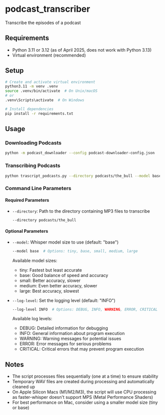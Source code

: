 # podcast_transcriber
Transcribe the episodes of a podcast

## Requirements
- Python 3.11 or 3.12 (as of April 2025, does not work with Python 3.13)
- Virtual environment (recommended)

## Setup
```bash
# Create and activate virtual environment
python3.11 -m venv .venv
source .venv/bin/activate  # On Unix/macOS
# or
.venv\Scripts\activate  # On Windows

# Install dependencies
pip install -r requirements.txt
```

## Usage

### Downloading Podcasts
```bash
python -m podcast_downloader --config podcast-downloader-config.json
```

### Transcribing Podcasts
```bash
python trascript_podcasts.py --directory podcasts/the_bull --model base
```

### Command Line Parameters

#### Required Parameters
- `--directory`: Path to the directory containing MP3 files to transcribe
  ```bash
  --directory podcasts/the_bull
  ```

#### Optional Parameters
- `--model`: Whisper model size to use (default: "base")
  ```bash
  --model base  # Options: tiny, base, small, medium, large
  ```
  Available model sizes:
  - tiny: Fastest but least accurate
  - base: Good balance of speed and accuracy
  - small: Better accuracy, slower
  - medium: Even better accuracy, slower
  - large: Best accuracy, slowest

- `--log-level`: Set the logging level (default: "INFO")
  ```bash
  --log-level INFO  # Options: DEBUG, INFO, WARNING, ERROR, CRITICAL
  ```
  Available log levels:
  - DEBUG: Detailed information for debugging
  - INFO: General information about program execution
  - WARNING: Warning messages for potential issues
  - ERROR: Error messages for serious problems
  - CRITICAL: Critical errors that may prevent program execution

## Notes
- The script processes files sequentially (one at a time) to ensure stability
- Temporary WAV files are created during processing and automatically cleaned up
- On Apple Silicon Macs (M1/M2/M3), the script will use CPU processing as faster-whisper doesn't support MPS (Metal Performance Shaders)
- For best performance on Mac, consider using a smaller model size (tiny or base)

